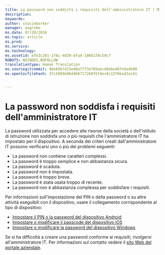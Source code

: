 ```yaml
---
title: La password non soddisfa i requisiti dell'amministratore IT | Microsoft Intune
description: 
keywords: 
author: staciebarker
manager: angrobe
ms.date: 07/20/2016
ms.topic: article
ms.prod: 
ms.service: 
ms.technology: 
ms.assetid: efb3c261-1f6c-4d39-bfa4-18661f8c59c7
ROBOTS: NOINDEX,NOFOLLOW
translationtype: Human Translation
ms.sourcegitcommit: 96e8db7415e48a77f3e789aecddebe407e9a4b00
ms.openlocfilehash: 37c5809e86d466717268f6fdec0c22f6bad2ac61


---
```


# La password non soddisfa i requisiti dell'amministratore IT

La password utilizzata per accedere alle risorse della società o dell'istituto di istruzione non soddisfa uno o più requisiti che l'amministratore IT ha impostato per il dispositivo. A seconda dei criteri creati dall'amministratore IT possono verificarsi uno o più dei problemi seguenti:

- La password non contiene caratteri complessi.
- La password è troppo semplice e non abbastanza sicura.
- La password è scaduta.
- La password non è impostata.
- La password è troppo breve.
- La password è stata usata troppo di recente.
- La password non è abbastanza complessa per soddisfare i requisiti.

Per informazioni sull'impostazione del PIN o della password o su altre attività eseguibili con il dispositivo, usare il collegamento corrispondente al tipo di dispositivo:

- [Impostare il PIN o la password del dispositivo Android](set-your-pin-or-password-android.md)
- [Impostare o modificare il passcode del dispositivo iOS](set-or-change-your-passcode-ios.md)
- [Impostare o modificare la password del dispositivo Windows](set-or-change-your-password-windows.md)

Se si ha difficoltà a creare una password conforme ai requisiti, rivolgersi all'amministratore IT. Per informazioni sul contatto vedere il [sito Web del portale aziendale](http://portal.manage.microsoft.com).



<!--HONumber=Aug16_HO4-->


